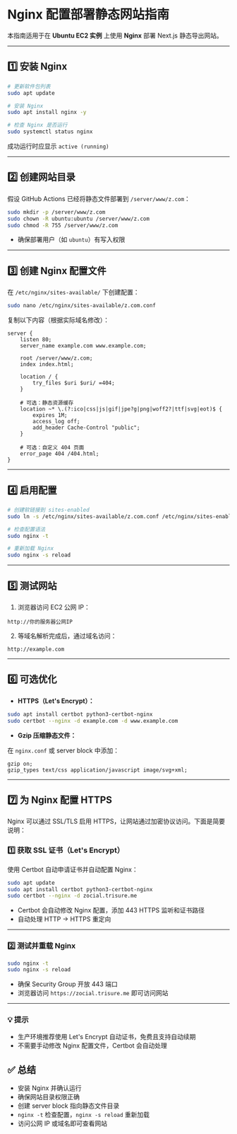 # Nginx 配置部署静态网站指南

本指南适用于在 **Ubuntu EC2 实例** 上使用 **Nginx** 部署 Next.js 静态导出网站。

---

## 1️⃣ 安装 Nginx

```bash
# 更新软件包列表
sudo apt update

# 安装 Nginx
sudo apt install nginx -y

# 检查 Nginx 是否运行
sudo systemctl status nginx
```

成功运行时应显示 `active (running)`

---

## 2️⃣ 创建网站目录

假设 GitHub Actions 已经将静态文件部署到 `/server/www/z.com`：

```bash
sudo mkdir -p /server/www/z.com
sudo chown -R ubuntu:ubuntu /server/www/z.com
sudo chmod -R 755 /server/www/z.com
```

- 确保部署用户（如 `ubuntu`）有写入权限

---

## 3️⃣ 创建 Nginx 配置文件

在 `/etc/nginx/sites-available/` 下创建配置：

```bash
sudo nano /etc/nginx/sites-available/z.com.conf
```

复制以下内容（根据实际域名修改）：

```nginx
server {
    listen 80;
    server_name example.com www.example.com;

    root /server/www/z.com;
    index index.html;

    location / {
        try_files $uri $uri/ =404;
    }

    # 可选：静态资源缓存
    location ~* \.(?:ico|css|js|gif|jpe?g|png|woff2?|ttf|svg|eot)$ {
        expires 1M;
        access_log off;
        add_header Cache-Control "public";
    }

    # 可选：自定义 404 页面
    error_page 404 /404.html;
}
```

---

## 4️⃣ 启用配置

```bash
# 创建软链接到 sites-enabled
sudo ln -s /etc/nginx/sites-available/z.com.conf /etc/nginx/sites-enabled/

# 检查配置语法
sudo nginx -t

# 重新加载 Nginx
sudo nginx -s reload
```

---

## 5️⃣ 测试网站

1. 浏览器访问 EC2 公网 IP：

```
http://你的服务器公网IP
```

2. 等域名解析完成后，通过域名访问：

```
http://example.com
```

---

## 6️⃣ 可选优化

- **HTTPS（Let's Encrypt）：**

```bash
sudo apt install certbot python3-certbot-nginx
sudo certbot --nginx -d example.com -d www.example.com
```

- **Gzip 压缩静态文件：**

在 `nginx.conf` 或 server block 中添加：

```nginx
gzip on;
gzip_types text/css application/javascript image/svg+xml;
```
---

## 7️⃣ 为 Nginx 配置 HTTPS

Nginx 可以通过 SSL/TLS 启用 HTTPS，让网站通过加密协议访问。下面是简要说明：

### 1️⃣ 获取 SSL 证书（Let's Encrypt）

使用 Certbot 自动申请证书并自动配置 Nginx：

```bash
sudo apt update
sudo apt install certbot python3-certbot-nginx
sudo certbot --nginx -d zocial.trisure.me
```

- Certbot 会自动修改 Nginx 配置，添加 443 HTTPS 监听和证书路径
- 自动处理 HTTP → HTTPS 重定向

---

### 2️⃣ 测试并重载 Nginx

```bash
sudo nginx -t
sudo nginx -s reload
```

- 确保 Security Group 开放 443 端口
- 浏览器访问 `https://zocial.trisure.me` 即可访问网站

---

### 💡 提示

- 生产环境推荐使用 Let's Encrypt 自动证书，免费且支持自动续期
- 不需要手动修改 Nginx 配置文件，Certbot 会自动处理


## ✅ 总结

- 安装 Nginx 并确认运行
- 确保网站目录权限正确
- 创建 server block 指向静态文件目录
- `nginx -t` 检查配置，`nginx -s reload` 重新加载
- 访问公网 IP 或域名即可查看网站


